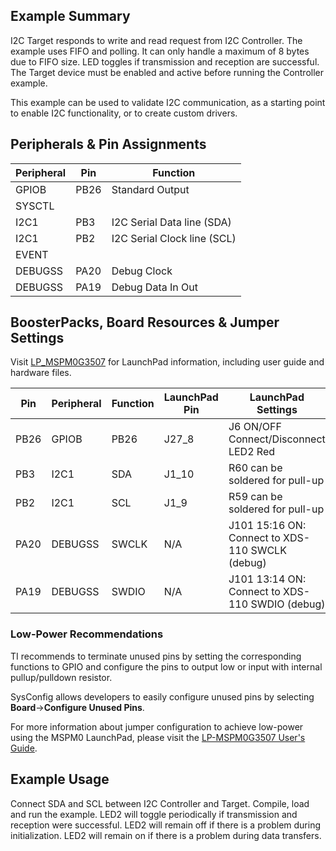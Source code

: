 ## Example Summary

I2C Target responds to write and read request from I2C Controller.
The example uses FIFO and polling. It can only handle a maximum of 8 bytes due to FIFO size.
LED toggles if transmission and reception are successful.
The Target device must be enabled and active before running the Controller example.

This example can be used to validate I2C communication, as a starting point to
enable I2C functionality, or to create custom drivers.
## Peripherals & Pin Assignments

| Peripheral | Pin | Function |
| --- | --- | --- |
| GPIOB | PB26 | Standard Output |
| SYSCTL |  |  |
| I2C1 | PB3 | I2C Serial Data line (SDA) |
| I2C1 | PB2 | I2C Serial Clock line (SCL) |
| EVENT |  |  |
| DEBUGSS | PA20 | Debug Clock |
| DEBUGSS | PA19 | Debug Data In Out |

## BoosterPacks, Board Resources & Jumper Settings

Visit [LP_MSPM0G3507](https://www.ti.com/tool/LP-MSPM0G3507) for LaunchPad information, including user guide and hardware files.

| Pin | Peripheral | Function | LaunchPad Pin | LaunchPad Settings |
| --- | --- | --- | --- | --- |
| PB26 | GPIOB | PB26 | J27_8 | J6 ON/OFF Connect/Disconnect LED2 Red |
| PB3 | I2C1 | SDA | J1_10 | R60 can be soldered for pull-up |
| PB2 | I2C1 | SCL | J1_9 | R59 can be soldered for pull-up |
| PA20 | DEBUGSS | SWCLK | N/A | J101 15:16 ON: Connect to XDS-110 SWCLK (debug) |
| PA19 | DEBUGSS | SWDIO | N/A | J101 13:14 ON: Connect to XDS-110 SWDIO (debug) |

### Low-Power Recommendations
TI recommends to terminate unused pins by setting the corresponding functions to
GPIO and configure the pins to output low or input with internal
pullup/pulldown resistor.

SysConfig allows developers to easily configure unused pins by selecting **Board**→**Configure Unused Pins**.

For more information about jumper configuration to achieve low-power using the
MSPM0 LaunchPad, please visit the [LP-MSPM0G3507 User's Guide](https://www.ti.com/lit/slau846).

## Example Usage

Connect SDA and SCL between I2C Controller and Target.
Compile, load and run the example.
LED2 will toggle periodically if transmission and reception were successful.
LED2 will remain off if there is a problem during initialization.
LED2 will remain on if there is a problem during data transfers.
